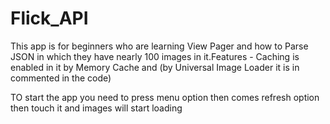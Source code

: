 # Flick_API
This app is for beginners who are learning View Pager and how to Parse JSON  in which they have nearly 100 images in it.Features - Caching is enabled in it by Memory Cache and (by Universal Image Loader it is in commented in the code)

TO start the app you need to press menu option then comes refresh option then touch it and images will start loading 
